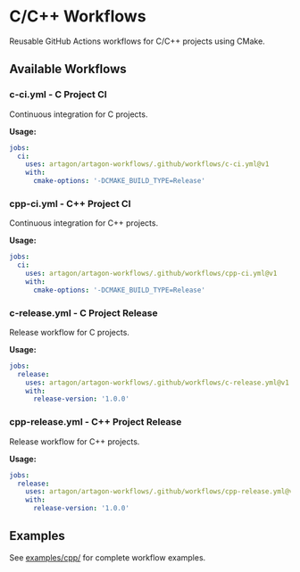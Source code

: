 # C/C++ Workflows

Reusable GitHub Actions workflows for C/C++ projects using CMake.

## Available Workflows

### c-ci.yml - C Project CI

Continuous integration for C projects.

**Usage:**
```yaml
jobs:
  ci:
    uses: artagon/artagon-workflows/.github/workflows/c-ci.yml@v1
    with:
      cmake-options: '-DCMAKE_BUILD_TYPE=Release'
```

### cpp-ci.yml - C++ Project CI

Continuous integration for C++ projects.

**Usage:**
```yaml
jobs:
  ci:
    uses: artagon/artagon-workflows/.github/workflows/cpp-ci.yml@v1
    with:
      cmake-options: '-DCMAKE_BUILD_TYPE=Release'
```

### c-release.yml - C Project Release

Release workflow for C projects.

**Usage:**
```yaml
jobs:
  release:
    uses: artagon/artagon-workflows/.github/workflows/c-release.yml@v1
    with:
      release-version: '1.0.0'
```

### cpp-release.yml - C++ Project Release

Release workflow for C++ projects.

**Usage:**
```yaml
jobs:
  release:
    uses: artagon/artagon-workflows/.github/workflows/cpp-release.yml@v1
    with:
      release-version: '1.0.0'
```

## Examples

See [examples/cpp/](../examples/cpp/) for complete workflow examples.
